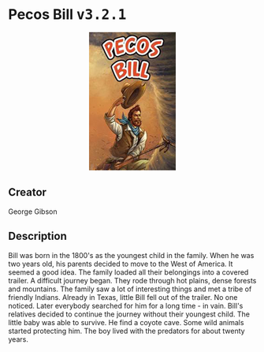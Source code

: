 
# Pecos Bill <kbd>v3.2.1</kbd>

<center>
  <img src="./cover-1024.jpg"/>
</center>

## Creator
George Gibson

## Description
Bill was born in the 1800's as the youngest child in the family. When he was two years old, his parents decided to move to the West of America. It seemed a good idea. The family loaded all their belongings into a covered trailer. A difficult journey began. They rode through hot plains, dense forests and mountains. The family saw a lot of interesting things and met a tribe of friendly Indians. Already in Texas, little Bill fell out of the trailer. No one noticed. Later everybody searched for him for a long time - in vain. Bill's relatives decided to continue the journey without their youngest child. The little baby was able to survive. He find a coyote cave. Some wild animals started protecting him. The boy lived with the predators for about twenty years.
